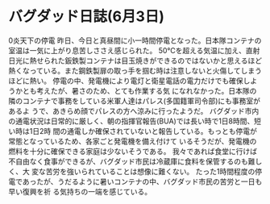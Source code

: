 # バグダッド日誌(6月3日)

0炎天下の停電
昨日、今日と真昼間に小一時間停電となった。日本隊コンテナの室温は一気に上がり息苦しささえ感じられた。
50℃を超える気温に加え、直射日光に熱せられた鈑鉄製コンテナは目玉焼きができるのではないかと思えるほど
熱くなっている。また鋼鉄製扉の取っ手を掴む時は注意しないと火傷してしまうほどに熱い。
停電の中、発電機により電灯と衛星電話の電力だけでも確保しようかとも考えたが、暑さのため、とても作業する気
になれなかった。日本隊の隣のコンテナで事務をしている米軍人達はパレス(多国籍軍司令部)にも事務室があるよ
うで、あきらめ顔でパレスの方へ涼みに行ったようだ。
バグダッド市内の通電状況は日常的に厳しく、朝の指揮官報告(BUA)では長い時で1日8時間、短い時は1日2時
間の通電しか確保されていないと報告している。もっとも停電が常態となっているため、各家ごと発電機を備え付けて
いるそうだが、発電機の燃料を十分に確保できる家庭は少ないそうである。
我々であれば食堂に行けば不自由なく食事ができるが、バグダッド市民は冷蔵庫に食料を保管するのも難しく、大
変な苦労を強いられていることは想像に難くない。
たった1時間程度の停電であったが、うだるように暑いコンテナの中、バグダッド市民の苦労と一日も早い復興を祈
る気持ちの一端を感じている。
